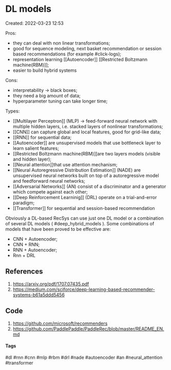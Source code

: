 # DL models
Created: 2022-03-23 12:53

Pros:
- they can deal with non linear transformations;
- good for sequence modeling, next basket recommendation or session based recommendations (for example #click-logs);
- representation learning [[Autoencoder]] [[Restricted Boltzmann machine(RBM)]];
- easier to build hybrid systems

Cons:
- interpretability -> black boxes;
- they need a big amount of data;
- hyperparameter tuning can take longer time;

Types:
- [[Multilayer Perceptron]] (MLP) -> feed-forward neural network with multiple hidden layers, i.e. stacked layers of nonlinear transformations;
- [[CNN]] can capture global and local features, good for grid-like data;
- [[RNN]] for sequential data;
- [[Autoencoder]] are unsupervised models that use bottleneck layer to learn salient features;
- [[Restricted Boltzmann machine(RBM)]]are two layers models (visible and hidden layer);
- [[Neural attention]]that use attention mechanism;
- [[Neural Autoregressive Distribution Estimation]] (NADE) are unsupervised neural networks built on top of a autoregressive model and feedforward neural networks;
- [[Adversarial Networks]] (AN) consist of a discriminator and a generator which compete against each other;
- [[Deep Reinforcement Learninig]] (DRL) operate on a trial-and-error paradigm;
- [[Transformer]] for sequential and session-based recommendation

Obviously a DL-based RecSys can use just one DL model or a combination of several DL models ( #deep_hybrid_models ). 
Some combinations of models that have been proved to be effective are:
- CNN + Autoencoder;
- CNN + RNN;
- RNN + Autoencoder;
- Rnn + DRL


## References
1. https://arxiv.org/pdf/1707.07435.pdf
2. https://medium.com/sciforce/deep-learning-based-recommender-systems-b61a5ddd5456

## Code
1. https://github.com/microsoft/recommenders
2. https://github.com/PaddlePaddle/PaddleRec/blob/master/README_EN.md

#### Tags
#dl #rnn #cnn #mlp #rbm #drl #nade #autoencoder #an #neural_attention #transformer 